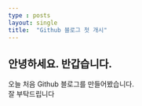 ```yaml
---
type : posts
layout: single
title:  "Github 블로그 첫 개시"
---
```


## 안녕하세요. 반갑습니다.

오늘 처음 Github 블로그를 만들어봤습니다.  
잘 부탁드립니다
